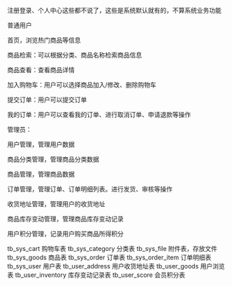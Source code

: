 注册登录、个人中心这些都不说了，这些是系统默认就有的，不算系统业务功能

普通用户


首页，浏览热门商品等信息

商品检索：可以根据分类、商品名称检索商品信息

商品查看：查看商品详情

加入购物车：用户可以选择商品加入/修改、删除购物车

提交订单：用户可以提交订单

我的订单：用户可以查看我的订单、进行取消订单、申请退款等操作

管理员：

用户管理，管理用户数据

商品分类管理，管理商品分类数据

商品管理，管理商品数据

订单管理，管理订单、订单明细列表。进行发货、审核等操作

收货地址管理，管理用户的收货地址

商品库存变动管理，管理商品库存变动记录

用户积分管理，记录用户购买商品所得积分

tb_sys_cart 购物车表
tb_sys_category 分类表
tb_sys_file 附件表，存放文件
tb_sys_goods 商品表
tb_sys_order 订单表
tb_sys_order_item 订单明细表
tb_sys_user 用户表
tb_user_address 用户收货地址表
tb_user_goods 用户浏览表
tb_user_inventory 库存变动记录表
tb_user_score 会员积分表
